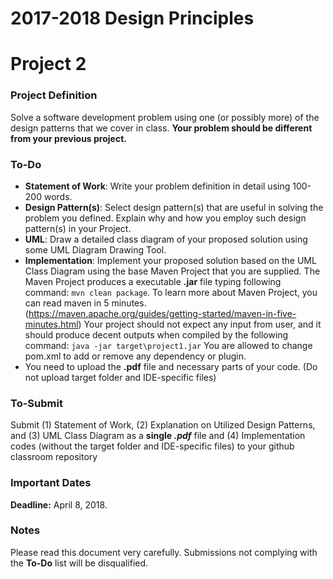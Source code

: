 # 2017-2018 Design Principles
# Project 2
### Project Definition
Solve a software development problem using one (or possibly more) of the design patterns that we cover in class. **Your problem should be different from your previous project.** 
###  To-Do
- **Statement of Work**: Write your problem definition in detail using 100-200 words.
- **Design Pattern(s)**: Select design pattern(s) that are useful in solving the problem you defined. Explain why and how you employ such design pattern(s) in your Project.
 - **UML**: Draw a detailed class diagram of your proposed solution using some UML Diagram Drawing Tool.
- **Implementation**:  Implement your proposed solution based on the UML Class Diagram using the base Maven Project that you are supplied. The Maven Project produces a executable **.jar** file typing following command: `mvn clean package`. To learn more about Maven Project, you can read maven in 5 minutes. (https://maven.apache.org/guides/getting-started/maven-in-five-minutes.html)
Your project should not expect any input from user, and it should produce decent outputs when compiled by the following command:  `java -jar target\project1.jar`
You are allowed to change pom.xml to add or remove any dependency or plugin.
- You need to upload the **.pdf** file and necessary parts of your code. (Do not upload target folder and IDE-specific files)

###  To-Submit
Submit (1) Statement of Work, (2) Explanation on Utilized Design Patterns, and (3) UML Class Diagram as a **single _.pdf_** file and (4) Implementation codes (without the target folder and IDE-specific files) to your github classroom repository

### Important Dates
**Deadline:**  April 8, 2018.

### Notes
Please read this document very carefully. 
Submissions not complying with the **To-Do** list will be disqualified.

